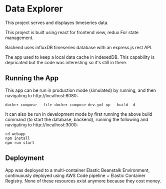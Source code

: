 # Data Explorer

This project serves and displayes timeseries data. 

This project is built using react for frontend view, redux 
For state management. 

Backend uses influxDB timeseries database with an express.js rest API.


The app used to keep a local data cache in indexedDB. This capability is depricated but the code was interesting so it's still in there.   

## Running the App
This app can be run in production mode (simulated) by running, and then navigating to http://localhost:8080:
```
docker-compose --file docker-compose-dev.yml up --build -d 
```

It can also be run in development mode by first running the above build command (to start the database, backend), 
running the following and navigating to http://localhost:3000:
```
cd webapp 
npm install 
npm run start

```

## Deployment
App was deployed to a multi-container Elastic Beanstalk Environment, continuously deployed using AWS Code pipeline + Elastic Container Registry. None of these resources exist anymore because they cost money. 
